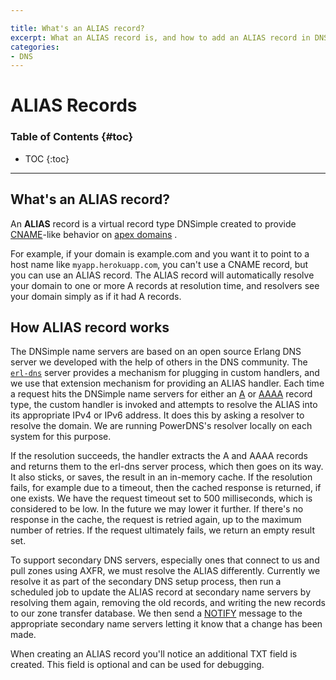 ```yaml
---

title: What's an ALIAS record?
excerpt: What an ALIAS record is, and how to add an ALIAS record in DNSimple.
categories:
- DNS
---
```


# ALIAS Records

### Table of Contents {#toc}

* TOC
{:toc}

---

## What's an ALIAS record?

An **ALIAS** record is a virtual record type DNSimple created to provide [CNAME](/articles/cname-record)-like behavior on [apex domains](/articles/domain-apex-heroku/) .

For example, if your domain is example.com and you want it to point to a host name like `myapp.herokuapp.com`, you can't use a CNAME record, but you can use an ALIAS record. The ALIAS record will automatically resolve your domain to one or more A records at resolution time, and resolvers see your domain simply as if it had A records.

## How ALIAS record works

The DNSimple name servers are based on an open source Erlang DNS server we developed with the help of others in the DNS community. The [`erl-dns`](https://github.com/dnsimple/erldns) server provides a mechanism for plugging in custom handlers, and we use that extension mechanism for providing an ALIAS handler. Each time a request hits the DNSimple name servers for either an [A](/articles/a-record/) or [AAAA](aaaa-record/) record type, the custom handler is invoked and attempts to resolve the ALIAS into its appropriate IPv4 or IPv6 address. It does this by asking a resolver to resolve the domain. We are running PowerDNS's resolver locally on each system for this purpose.

If the resolution succeeds, the handler extracts the A and AAAA records and returns them to the erl-dns server process, which then goes on its way. It also sticks, or saves, the result in an in-memory cache.
If the resolution fails, for example due to a timeout, then the cached response is returned, if one exists. We have the request timeout set to 500 milliseconds, which is considered to be low. In the future we may lower it further. If there's no response in the cache, the request is retried again, up to the maximum number of retries. If the request ultimately fails, we return an empty result set.

To support secondary DNS servers, especially ones that connect to us and pull zones using AXFR, we must resolve the ALIAS differently. Currently we resolve it as part of the secondary DNS setup process, then run a scheduled job to update the ALIAS record at secondary name servers by resolving them again, removing the old records, and writing the new records to our zone transfer database. We then send a [NOTIFY](https://tools.ietf.org/html/rfc1996) message to the appropriate secondary name servers letting it know that a change has been made.

When creating an ALIAS record you'll notice an additional TXT field is created. This field is optional and can be used for debugging.


